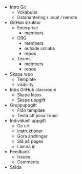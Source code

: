 - Intro Git
    - Vokabulär
    - Datahantering / local / remote
- GitHub struktur
    - Enterprise
        - members
    - ORG
        - members
        - outside collabs
        - repos
    - Teams
        - members
        - repos
- Skapa repo
    - Template
    - visibility
- Intro GitHub classroom
    - Skapa klass
    - Skapa uppgift
- Gruppuppgift
    - Från template
    - Testa att joina Team
- Individuell uppgift
    - Ge url
    - Instruktioner
    - Göra ändringar
    - Slå på pages
    - Lämna in
- Feedback
    - Issues
    - Comments
- Städa